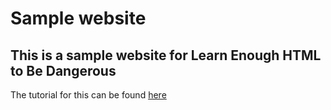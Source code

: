 # Sample website

## This is a sample website for **Learn Enough HTML to Be Dangerous**

The tutorial for this can be found [here](http://learnenough.com/html-turorial.html)
